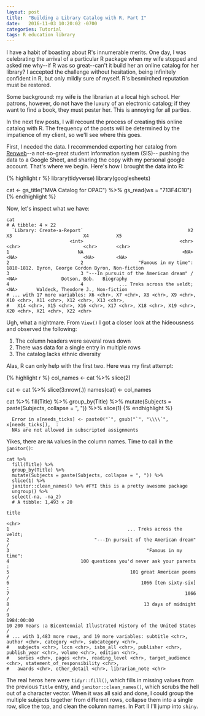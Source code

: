 ```yaml
---
layout: post
title:  "Building a Library Catalog with R, Part I"
date:   2016-11-03 10:20:02 -0700
categories: Tutorial
tags: R education library
---
```


I have a habit of boasting about R's innumerable merits. One day, I was celebrating the arrival of a particular R package when my wife stopped
and asked me why--if R was so great--can't it build her an online catalog for her library? I accepted the challenge without hesitation, being 
infinitely confident in R, but only mildly sure of myself. R's besmirched reputation must be restored.

Some background: my wife is the librarian at a local high school. Her patrons, however, do not have the luxury of an electronic catalog; if they want to 
find a book, they must pester her. This is annoying for all parties. 

<!--more-->

In the next few posts, I will recount the process of creating this online catalog with R. The frequency of the posts will be determined by the
impatience of my client, so we'll see where this goes.

First, I needed the data. I recommended exporting her catalog from [Renweb](https://www.renweb.com/)--a not-so-great student information system (SIS)--
pushing the data to a Google Sheet, and sharing the copy with my personal google account. That's where we begin. Here's how I brought the data
into R:

{% highlight r %}
library(tidyverse)
library(googlesheets)

cat <- gs_title("MVA Catalog for OPAC") %>% 
  gs_read(ws = "713F4C10")
{% endhighlight %}

Now, let's inspect what we have:

```
cat
# A tibble: 4 × 22
  `Library: Create-a-Report`                                      X2         X3                          X4          X5
                       <int>                                   <chr>      <chr>                       <chr>       <chr>
1                         NA                                    <NA>       <NA>                        <NA>        <NA>
2                          2                    "Famous in my time": 1810-1812. Byron, George Gordon Byron, Non-fiction
3                          3 "---In pursuit of the American dream" /       <NA>                Dotson, Bob.   Biography
4                          4             ... Treks across the veldt;       <NA>       Waldeck, Theodore J., Non-fiction
# ... with 17 more variables: X6 <chr>, X7 <chr>, X8 <chr>, X9 <chr>, X10 <chr>, X11 <chr>, X12 <chr>, X13 <chr>,
#   X14 <chr>, X15 <chr>, X16 <chr>, X17 <chr>, X18 <chr>, X19 <chr>, X20 <chr>, X21 <chr>, X22 <chr>
```

Ugh, what a nightmare. From `View()` I got a closer look at the hideousness and observed the following:

1. The column headers were several rows down
2. There was data for a single entry in multiple rows
3. The catalog lacks ethnic diversity 

Alas, R can only help with the first two. Here was my first attempt:

{% highlight r %}
col_names <- cat %>% 
  slice(2)
  
cat <- cat %>% 
  slice(3:nrow(.))
names(cat) <- col_names

cat %>% 
  fill(Title) %>% 
  group_by(Title) %>% 
  mutate(Subjects = paste(Subjects, collapse = ", ")) %>%
  slice(1)
{% endhighlight %}

```
  Error in x[needs_ticks] <- paste0("`", gsub("`", "\\\\`", x[needs_ticks]),  : 
  NAs are not allowed in subscripted assignments
```
Yikes, there are `NA` values in the column names. Time to call in the `janitor()`:

```
cat %>% 
  fill(Title) %>% 
  group_by(Title) %>% 
  mutate(Subjects = paste(Subjects, collapse = ", ")) %>%
  slice(1) %>% 
  janitor::clean_names() %>% #FYI this is a pretty awesome package
  ungroup() %>% 
  select(-na, -na_2)
  # A tibble: 1,493 × 20
                                                                  title
                                                                  <chr>
1                                           ... Treks across the veldt;
2                               "---In pursuit of the American dream" /
3                                                  "Famous in my time":
4                          100 questions you'd never ask your parents :
5                                            101 great American poems /
6                                                1066 [ten sixty-six] :
7                                                                1066 /
8                                                 13 days of midnight /
9                                                            1984:00:00
10 200 Years :a Bicentennial Illustrated History of the United States /
# ... with 1,483 more rows, and 19 more variables: subtitle <chr>, author <chr>, category <chr>, subcategory <chr>,
#   subjects <chr>, lccn <chr>, isbn_all <chr>, publisher <chr>, publish_year <chr>, volume <chr>, edition <chr>,
#   series <chr>, pages <chr>, reading_level <chr>, target_audience <chr>, statement_of_responsibility <chr>,
#   awards <chr>, other_detail <chr>, librarian_note <chr>
```


The real heros here were `tidyr::fill()`, which fills in missing values from the previous `Title` entry, and `janitor::clean_names()`, which scrubs the hell out of a character vector.
When it was all said and done, I could group the multiple subjects together from different rows, collapse them into a single row, slice the top,
and clean the column names. In Part II I'll jump into `shiny`.




